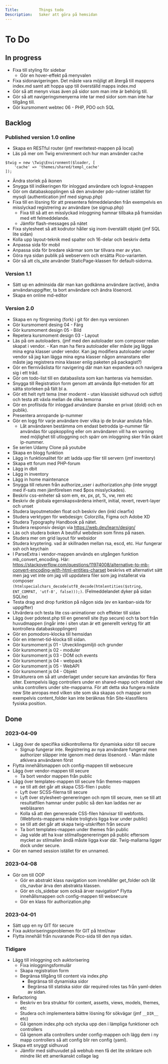 ```yaml
---
Title:         Things todo
Description:   Saker att göra på hemsidan
---
```

To Do
===================================================================================================

In progress
---------------------------------------------------------------------------------------------------  
* Fixa till styling för sidebar
    * Gör en hover-effekt på menyvalen
* Fixa sidonavigeringen. Det måste vara möjligt att återgå till mappens index.md samt att hoppa upp till överställd mapps index.md
* Gör så att menyn visas även på sidor som man inte är behörig till.
* Gör så att navigeringsmenyerna inte tar med sidor som man inte har tillgång till.
* Gör kursmoment webtec 06 - PHP, PDO och SQL

Backlog
---------------------------------------------------------------------------------------------------

### Published version 1.0 online
* Skapa en RESTful router (jmf rewritetest-mappen på local)
* Läs på mer om Twig envirenment och hur man använder cache
~~~
$twig = new \Twig\Environment($loader, [
    'cache' => 'themes/shared/templ_cache'
]);
~~~
* Ändra storlek på ikonen 
* Snygga till indikeringen för inloggad användare och logout-knappen
* Gör om databaskopplingen så den använder pdo-rutiner istället för mysqli (authentication jmf med signup.php)
* Fixa till en lösning för att presentera felmeddelanden från exempelvis en misslyckad registrering av användare (se signup.php)
    * Fixa till så att en misslyckad inloggning hamnar tillbaka på framsidan med ett felmeddelande.
    * Jämför flash-messages på nätet
* Fixa stylesheet så att kodrutor håller sig inom överställt objekt (jmf SQL lite sidan)
* Kolla upp layout-teknik med spalter och 16-delar och beskriv detta
* Anpassa sida för mobil
* Anpassa sida för bredare skärmar som tar tillvara mer av ytan.
* Göra nya sidan publik på webservern och ersätta Pico-varianten.
* Gör så att cls_site använder StaticPage-klassen för default-sidorna.

### Version 1.1
* Sätt up en adminsida där man kan godkänna användare (active), ändra användaruppgifter, ta bort användare  och ändra lösenord.
* Skapa en online md-editor

### Version 2.0
* Skapa en ny förgrening (fork) i git för den nya versionen
* Gör kursmoment desing 04 - Färg
* Gör kursmoment design 05 - Bild
* Repetera kursmoment design 03 - Layout
* Läs på om autoloaders. (jmf med den autoloader som composer redan skapat i vendor. - Kan man ha flera autoloader eller måste jag lägga mina egna klasser under vendor. Kan jag modifiera autoloader under vendor så jag kan lägga mina egna klasser någon annanstans eller måste jag registrera mina klasser enlig paketen på packagist?)
* Gör en flernivåslista för navigering där man kan expandera och navigera sig i ett träd.
* Gör om todo-list till en databaslista som kan hanteras via hemsidan.
* Snygga till Registration form genom att använda 8pt-metoden för att sätta storleken på fält bl a.
* Gör ett helt nytt tema (mer modernt - utan klassiskt sidhuvud och sidfot) och testa att växla mellan de olika temorna
* Gör en profilsida för inloggad användare (kanske en privat (dold) och en publik).
* Presentera anropande ip-nummer
* Gör en logg för varje användare över vilka ip de brukar ansluta från. 
    * Låt användaren bestämma om endast betrodda ip-nummer får användas för uppkoppling eller om användaren vill ha en varning med möjlighet till utloggning och spärr om inloggning sker från okänt ip-nummer.
* Se serien Udamy Clone på youtube
* Skapa en blogg funktion
* Lägg in funktionalitet för att ladda upp filer till servern (jmf inventory)
* Skapa ett forum med PHP-forum
* Lägg in dbit
* Lägg in inventory
* Lägg in home maintenance
* Snygga till returen från authorize_user i authorization.php (inte snyggt med if-sats men jämförelsen med $pos misslyckades).
* Beskriv css-enheter så som em, ex, px, pt, %, vw, rem etc
* Beskriv de globala egenskapsvärdena inherit, initial, revert, revert-layer och unset
* Studera layoutmetoden float och beskriv den (inkl clearfix)
* Studera verktygen för webdesign: Colorzilla, Figma och Adobe XD
* Studera Typography Handbook på nätet.
* Studera responsiv design via <https://web.dev/learn/design/>
* Läs och studera boken A beutiful webdesin som finns på nasen.
* Studera mer om grid layout för websidor
* Studera kryptering. vad är skillnaden mellan rsa, escd, etc. Hur fungerar ssh och keychain
* I ParseExtra i vendor-mappen används en utgången funktion mb_convert_encoding. Här: <https://stackoverflow.com/questions/11974008/alternative-to-mb-convert-encoding-with-html-entities-charset> beskrivs ett alternativt sätt men jag vet inte om jag vill uppdatera filer som jag installerat via composer `(htmlspecialchars_decode(utf8_decode(htmlentities($string, ENT_COMPAT, 'utf-8', false)));)`. (Felmeddelandet dyker på sidan SQLite)
* Testa drag and drop funktion på någon sida (ev en kanban-sida för uppgifter)
* Utvärdera och testa lite css-animationer och effekter till sidan
* Lägg över pdotest.php till en generell site (typ secure) och ta bort från huvudmappen (ingår inte i siten utan är ett generellt verktyg för att kontrollera databaskopplingen)
* Gör en pomodoro-klocka till hemsidan
* Gör en internet-tid-klocka till sidan.
* Gör kursmoment js 01 - Utvecklingsmiljö och grunder
* Gör kursmoment js 02 - moduler
* Gör kursmoment js 03 - DOM och events
* Gör kursmoment js 04 - webpack
* Gör kursmoment js 05 - WebAPI
* Gör kursmoment js 04 - Objekt
* Strukturera om så att underlaget under secure kan användas för flera siter. Exempelvis lägg controllers under en shared-mapp och endast site unika controllers under site-mapparna. För att detta ska fungera måste new Site anropas med vilken site som ska skapas och mappar som exempelvis content_folder kan inte beräknas från Site-klassfilens fysiska position.




Done
---------------------------------------------------------------------------------------------------
### 2023-04-09
* Lägg över de specifika sidkontrollerna för dynamiska sidor till secure
    * Signup fungerar inte. Registrering av nya användare fungerar men authorizer släpper inte igenom med deras lösenord. - Man måste atkivera användaren först
* Flytta innehållsmappen och config-mappen till websecure
* Lägg över vendor-mappen till secure    
    * Ta bort vendor mappen från public
* Lägg över templates-mappen till secure från themes-mappen
    * se till att det går att skapa CSS-filen i public
    * Lyft över SCSS-filerna till secure
    * Lyft över stylesheet-genereringen och npm till secure, men se till att resultatfilen hamnar under public så den kan laddas ner av webläsaren
    * Kolla så att den genererade CSS-filen hänvisar till webfonts. (Webfonts-mapparna måste troligtvis ligga kvar under public)
    * se till att det går att skapa twig-utskriften från secure
    * Ta bort templates-mappen under themes från public
    * Jag valde att ha kvar stilmallsgenereringen på public eftersom mycket av stilmallen ändå måste ligga kvar där. Twig-mallarna ligger dock under secure.
* Gör en named session istället för en unnamed.

### 2023-04-08
* Gör om till OOP
    * Gör en abstrakt klass navigation som innehåller get_folder och låt cls_navbar ärva den abstrakta klassen.
    * Gör en cls_sidebar som också ärver navigation* Flytta innehållsmappen och config-mappen till websecure
    * Gör en klass för authorization.php

### 2023-04-01
* Sätt upp en ny GIT för secure
* Fixa auktoriseringsproblemen för GIT på html/nav
* Flytta innehåll från nuvarande Pico-sida till den nya sidan.

### Tidigare
* Lägg till inloggning och auktorisering
    * Fixa inloggningsformulär
    * Skapa registration form
    * Begränsa tillgång till content via index.php
        * Begränsa till dynamiska sidor
        * Begränsa till statiska sidor där required roles tas från yaml-delen av sidan.
* Refactoring
    * Beskriv en bra struktur för content, assetts, views, models, themes, etc
    * Studera och implementera bättre lösning för sökvägar (jmf `__DIR__` etc)
    * Gå igenom index.php och stycka upp den i lämpliga funktioner och controllers
    * Gå igenom alla controllers under config-mappen och lägg dem i ny mapp controllers så att config blir ren config (yaml).
* Skapa ett snyggt sidhuvud
    * Jämför med sidhuvudet på webhub men få det lite striktare och mindre likt ett amerikanskt collage lag
